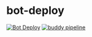 # bot-deploy
[![Bot Deploy](https://github.com/NFS-projects/bot-deploy/actions/workflows/config.yml/badge.svg?branch=main)](https://github.com/NFS-projects/bot-deploy/actions/workflows/config.yml)
[![buddy pipeline](https://app.buddy.works/jarbull86/bot-deploy/pipelines/pipeline/402867/badge.svg?token=ec82d20bd779a179439c7976db8a3df4b960283ea1248175f50c24fd4a6944d8 "buddy pipeline")](https://app.buddy.works/jarbull86/bot-deploy/pipelines/pipeline/402867)
